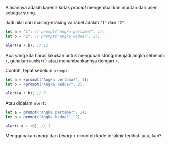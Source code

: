 Alasannya adalah karena kotak *prompt* mengembalikan inputan dari user sebagai string.

Jadi nilai dari masing-masing variabel adalah `"1"` dan `"2"`.

```js run
let a = "1"; // prompt("Angka pertama?", 1);
let b = "2"; // prompt("Angka kedua?", 2);

alert(a + b); // 12
```

Apa yang kita harus lakukan untuk mengubah string menjadi angka sebelum `+`, gunakan `Number()` atau menambahkannya dengan `+`.

Contoh, tepat sebelum `prompt`:

```js run
let a = +prompt("Angka pertama?", 1);
let b = +prompt("Angka kedua?", 2);

alert(a + b); // 3
```

Atau didalam `alert`:

```js run
let a = prompt("Angka pertama?", 1);
let b = prompt("Angka kedua?", 2);

alert(+a + +b); // 3
```

Menggunakan *unary* dan *binary* `+` dicontoh kode terakhir terlihat lucu, kan?
